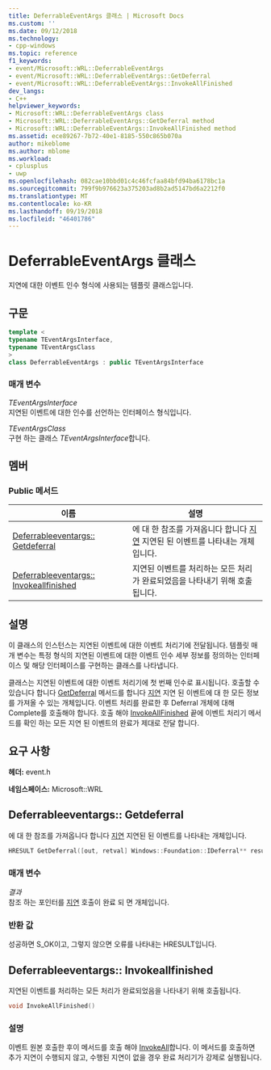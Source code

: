```yaml
---
title: DeferrableEventArgs 클래스 | Microsoft Docs
ms.custom: ''
ms.date: 09/12/2018
ms.technology:
- cpp-windows
ms.topic: reference
f1_keywords:
- event/Microsoft::WRL::DeferrableEventArgs
- event/Microsoft::WRL::DeferrableEventArgs::GetDeferral
- event/Microsoft::WRL::DeferrableEventArgs::InvokeAllFinished
dev_langs:
- C++
helpviewer_keywords:
- Microsoft::WRL::DeferrableEventArgs class
- Microsoft::WRL::DeferrableEventArgs::GetDeferral method
- Microsoft::WRL::DeferrableEventArgs::InvokeAllFinished method
ms.assetid: ece89267-7b72-40e1-8185-550c865b070a
author: mikeblome
ms.author: mblome
ms.workload:
- cplusplus
- uwp
ms.openlocfilehash: 082cae10bbd01c4c46fcfaa84bfd94ba6178bc1a
ms.sourcegitcommit: 799f9b976623a375203ad8b2ad5147bd6a2212f0
ms.translationtype: MT
ms.contentlocale: ko-KR
ms.lasthandoff: 09/19/2018
ms.locfileid: "46401786"
---
```

# <a name="deferrableeventargs-class"></a>DeferrableEventArgs 클래스

지연에 대한 이벤트 인수 형식에 사용되는 템플릿 클래스입니다.

## <a name="syntax"></a>구문

```cpp
template <
typename TEventArgsInterface,
typename TEventArgsClass
>
class DeferrableEventArgs : public TEventArgsInterface
```

### <a name="parameters"></a>매개 변수

*TEventArgsInterface*<br/>
지연된 이벤트에 대한 인수를 선언하는 인터페이스 형식입니다.

*TEventArgsClass*<br/>
구현 하는 클래스 *TEventArgsInterface*합니다.

## <a name="members"></a>멤버

### <a name="public-methods"></a>Public 메서드

이름                                                         | 설명
------------------------------------------------------------ | -----------------------------------------------------------------------------------------------------------------------------
[Deferrableeventargs:: Getdeferral](#getdeferral)             | 에 대 한 참조를 가져옵니다 합니다 [지연](http://go.microsoft.com/fwlink/p/?linkid=526520) 지연된 된 이벤트를 나타내는 개체입니다.
[Deferrableeventargs:: Invokeallfinished](#invokeallfinished) | 지연된 이벤트를 처리하는 모든 처리가 완료되었음을 나타내기 위해 호출됩니다.

## <a name="remarks"></a>설명

이 클래스의 인스턴스는 지연된 이벤트에 대한 이벤트 처리기에 전달됩니다. 템플릿 매개 변수는 특정 형식의 지연된 이벤트에 대한 이벤트 인수 세부 정보를 정의하는 인터페이스 및 해당 인터페이스를 구현하는 클래스를 나타냅니다.

클래스는 지연된 이벤트에 대한 이벤트 처리기에 첫 번째 인수로 표시됩니다. 호출할 수 있습니다 합니다 [GetDeferral](#getdeferral) 메서드를 합니다 [지연](http://go.microsoft.com/fwlink/p/?linkid=526520) 지연 된 이벤트에 대 한 모든 정보를 가져올 수 있는 개체입니다. 이벤트 처리를 완료한 후 Deferral 개체에 대해 Complete를 호출해야 합니다. 호출 해야 [InvokeAllFinished](#invokeallfinished) 끝에 이벤트 처리기 메서드를 확인 하는 모든 지연 된 이벤트의 완료가 제대로 전달 합니다.

## <a name="requirements"></a>요구 사항

**헤더:** event.h

**네임스페이스:** Microsoft::WRL

## <a name="getdeferral"></a>Deferrableeventargs:: Getdeferral

에 대 한 참조를 가져옵니다 합니다 [지연](http://go.microsoft.com/fwlink/p/?linkid=526520) 지연된 된 이벤트를 나타내는 개체입니다.

```cpp
HRESULT GetDeferral([out, retval] Windows::Foundation::IDeferral** result)  
```

### <a name="parameters"></a>매개 변수

*결과*<br/>
참조 하는 포인터를 [지연](http://go.microsoft.com/fwlink/p/?linkid=526520) 호출이 완료 되 면 개체입니다.

### <a name="return-value"></a>반환 값

성공하면 S_OK이고, 그렇지 않으면 오류를 나타내는 HRESULT입니다.

## <a name="invokeallfinished"></a>Deferrableeventargs:: Invokeallfinished

지연된 이벤트를 처리하는 모든 처리가 완료되었음을 나타내기 위해 호출됩니다.
  
```cpp
void InvokeAllFinished()  
```
  
### <a name="remarks"></a>설명

이벤트 원본 호출한 후이 메서드를 호출 해야 [InvokeAll](../windows/eventsource-invokeall-method.md)합니다. 이 메서드를 호출하면 추가 지연이 수행되지 않고, 수행된 지연이 없을 경우 완료 처리기가 강제로 실행됩니다.
